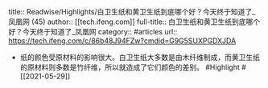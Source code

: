 title:: Readwise/Highlights/白卫生纸和黄卫生纸到底哪个好？今天终于知道了_凤凰网 (45)
author:: [[tech.ifeng.com]]
full-title:: 白卫生纸和黄卫生纸到底哪个好？今天终于知道了_凤凰网
category:: #articles
url:: https://tech.ifeng.com/c/86b48J94FZw?cmdid=G9G5SUXPGDXJDA

- 纸的颜色受原材料的影响很大。白卫生纸大多数是由木纤维制成，而黄卫生纸的原材料则多数是竹纤维，所以就造成了它们颜色的差别。 #Highlight #[[2021-05-29]]